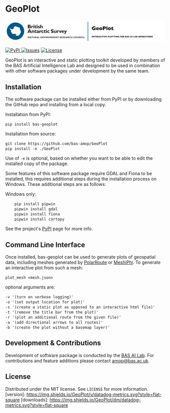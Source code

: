# GeoPlot

![](logo.jpg)

<a href="https://pypi.org/project/bas-geoplot/"><img src="https://img.shields.io/pypi/v/bas-geoplot" alt="PyPI">
<a href="https://github.com/bas-amop/GeoPlot/issues"><img src="https://img.shields.io/github/issues/bas-amop/GeoPlot" alt="Issues"></a>
<a href="https://github.com/bas-amop/GeoPlot/blob/main/LICENSE"><img src="https://img.shields.io/github/license/bas-amop/GeoPlot" alt="License"></a>

GeoPlot is an interactive and static plotting toolkit developed by members of the BAS Artificial
Intelligence Lab and designed to be used in combination with other software packages under development by the same team.

## Installation
The software package can be installed either from PyPI or by downloading the GitHub repo and installing from a local copy.

Installation from PyPI:
```
pip install bas-geoplot
```

Installation from source:
```
git clone https://github.com/bas-amop/GeoPlot
pip install -e ./GeoPlot
```

Use of `-e` is optional, based on whether you want to be able to edit the installed copy of the package.

Some features of this software package require GDAL and Fiona to be installed, this requires additional steps during the installation process on Windows. These additional steps are as follows:

Windows only:
```
    pip install pipwin
    pipwin install gdal
    pipwin install fiona
    pipwin install cartopy
```

See the project's [PyPI](https://pypi.org/project/bas-geoplot/) page for more info.

## Command Line Interface

Once installed, bas-geoplot can be used to generate plots of geospatial data, including meshes generated by
[PolarRoute](https://github.com/bas-amop/PolarRoute) or [MeshiPhi](https://github.com/bas-amop/MeshiPhi). To generate an interactive plot from such a mesh:

```
plot_mesh <mesh.json>
```
optional arguments are:
```
-v '(turn on verbose logging)'
-o '(set output location for plot)'
-s '(create a static plot as opposed to an interactive html file)'
-t '(remove the title bar from the plot)'
-r '(plot an additional route from the given file)'
-a '(add directional arrows to all routes)'
-b '(create the plot without a basemap layer)'
```

## Development & Contributions
Development of software package is conducted by the [BAS AI Lab](https://www.bas.ac.uk/team/science-teams/ai-lab/).
For contributions and feature additions please contact [amop@bas.ac.uk](amop@bas.ac.uk).

## License
Distributed under the MIT license. See ``LICENSE`` for more information.
[version]: https://img.shields.io/GeoPlot/v/datadog-metrics.svg?style=flat-square
[downloads]: https://img.shields.io/GeoPlot/dm/datadog-metrics.svg?style=flat-square
